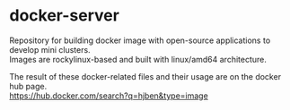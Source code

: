# docker-server
Repository for building docker image with open-source applications to develop mini clusters. <br>
Images are rockylinux-based and built with linux/amd64 architecture.

The result of these docker-related files and their usage are on the docker hub page.   
https://hub.docker.com/search?q=hjben&type=image
